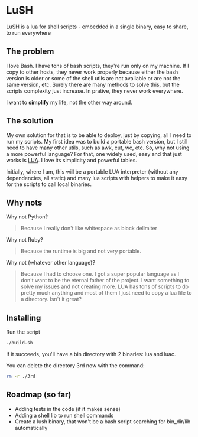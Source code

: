 # LuSH

LuSH is a lua for shell scripts - embedded in a single binary, easy to share, to run everywhere

## The problem

I love Bash. I have tons of bash scripts, they're run only on my machine. If I copy to other hosts, they never work properly because either the bash version is older or some of the shell utils are not available or are not the same version, etc. Surely there are many methods to solve this, but the scripts complexity just increase. In prative, they never work everywhere.

I want to __simplify__ my life, not the other way around.

## The solution

My own solution for that is to be able to deploy, just by copying, all I need to run my scripts. My first idea was to build a portable bash version, but I still need to have many other utils, such as awk, cut, wc, etc. So, why not using a more powerful language? For that, one widely used, easy and that just works is [LUA](http://www.lua.org/). I love its simplicity and powerful tables.

Initially, where I am, this will be a portable LUA interpreter (without any dependencies, all static) and many lua scripts with helpers to make it easy for the scripts to call local binaries.

## Why nots

Why not Python?
> Because I really don't like whitespace as block delimiter

Why not Ruby?
> Because the runtime is big and not very portable.

Why not (whatever other language)?
> Because I had to choose one. I got a super popular language as I don't want to be the eternal father of the project. I want something to solve my issues and not creating more. LUA has tons of scripts to do pretty much anything and most of them I just need to copy a lua file to a directory. Isn't it great?

## Installing

Run the script

``` sh
./build.sh
```

If it succeeds, you'll have a bin directory with 2 binaries: lua and luac.

You can delete the directory 3rd now with the command:

``` sh
rm -r ./3rd
```
## Roadmap (so far)

- Adding tests in the code (if it makes sense)
- Adding a shell lib to run shell commands
- Create a lush binary, that won't be a bash script searching for bin_dir/lib automatically
